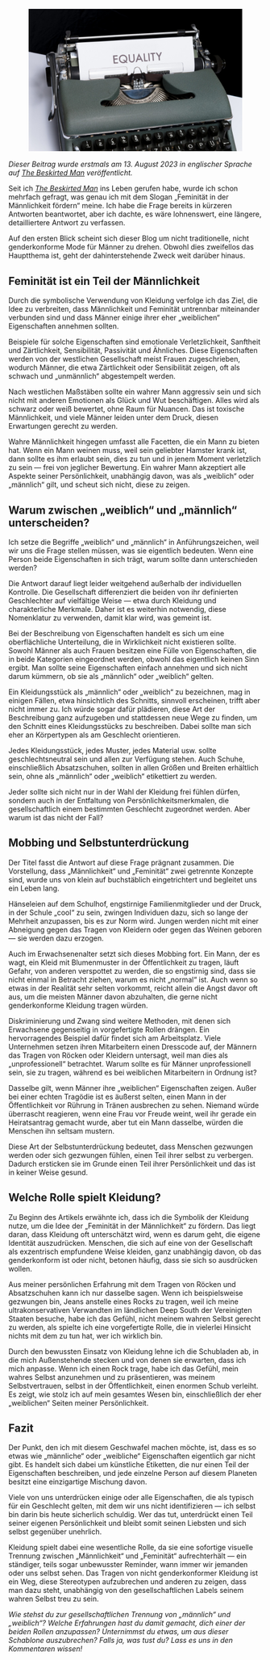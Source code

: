 <figure><img loading="lazy" decoding="async" src="markus-winkler-97Ncs6x3NTg-unsplash-scaled-1.jpg" alt=""></figure>

*Dieser Beitrag wurde erstmals am 13. August 2023 in englischer Sprache auf [The Beskirted Man](https://www.the-beskirted-man.com/general/what-does-promoting-femininity-in-masculinity-actually-mean/) veröffentlicht.*

Seit ich *[The Beskirted Man](https://www.the-beskirted-man.com)* ins Leben gerufen habe, wurde ich schon mehrfach gefragt, was genau ich mit dem Slogan „Feminität in der Männlichkeit fördern“ meine. Ich habe die Frage bereits in kürzeren Antworten beantwortet, aber ich dachte, es wäre lohnenswert, eine längere, detailliertere Antwort zu verfassen.

Auf den ersten Blick scheint sich dieser Blog um nicht traditionelle, nicht genderkonforme Mode für Männer zu drehen. Obwohl dies zweifellos das Hauptthema ist, geht der dahinterstehende Zweck weit darüber hinaus.

Feminität ist ein Teil der Männlichkeit
---------------------------------------

Durch die symbolische Verwendung von Kleidung verfolge ich das Ziel, die Idee zu verbreiten, dass Männlichkeit und Feminität untrennbar miteinander verbunden sind und dass Männer einige ihrer eher „weiblichen“ Eigenschaften annehmen sollten.

Beispiele für solche Eigenschaften sind emotionale Verletzlichkeit, Sanftheit und Zärtlichkeit, Sensibilität, Passivität und Ähnliches. Diese Eigenschaften werden von der westlichen Gesellschaft meist Frauen zugeschrieben, wodurch Männer, die etwa Zärtlichkeit oder Sensibilität zeigen, oft als schwach und „unmännlich“ abgestempelt werden.

Nach westlichen Maßstäben sollte ein wahrer Mann aggressiv sein und sich nicht mit anderen Emotionen als Glück und Wut beschäftigen. Alles wird als schwarz oder weiß bewertet, ohne Raum für Nuancen. Das ist toxische Männlichkeit, und viele Männer leiden unter dem Druck, diesen Erwartungen gerecht zu werden.

Wahre Männlichkeit hingegen umfasst alle Facetten, die ein Mann zu bieten hat. Wenn ein Mann weinen muss, weil sein geliebter Hamster krank ist, dann sollte es ihm erlaubt sein, dies zu tun und in jenem Moment verletzlich zu sein — frei von jeglicher Bewertung. Ein wahrer Mann akzeptiert alle Aspekte seiner Persönlichkeit, unabhängig davon, was als „weiblich“ oder „männlich“ gilt, und scheut sich nicht, diese zu zeigen.

Warum zwischen „weiblich“ und „männlich“ unterscheiden?
-------------------------------------------------------

Ich setze die Begriffe „weiblich“ und „männlich“ in Anführungszeichen, weil wir uns die Frage stellen müssen, was sie eigentlich bedeuten. Wenn eine Person beide Eigenschaften in sich trägt, warum sollte dann unterschieden werden?

Die Antwort darauf liegt leider weitgehend außerhalb der individuellen Kontrolle. Die Gesellschaft differenziert die beiden von ihr definierten Geschlechter auf vielfältige Weise — etwa durch Kleidung und charakterliche Merkmale. Daher ist es weiterhin notwendig, diese Nomenklatur zu verwenden, damit klar wird, was gemeint ist.

Bei der Beschreibung von Eigenschaften handelt es sich um eine oberflächliche Unterteilung, die in Wirklichkeit nicht existieren sollte. Sowohl Männer als auch Frauen besitzen eine Fülle von Eigenschaften, die in beide Kategorien eingeordnet werden, obwohl das eigentlich keinen Sinn ergibt. Man sollte seine Eigenschaften einfach annehmen und sich nicht darum kümmern, ob sie als „männlich“ oder „weiblich“ gelten.

Ein Kleidungsstück als „männlich“ oder „weiblich“ zu bezeichnen, mag in einigen Fällen, etwa hinsichtlich des Schnitts, sinnvoll erscheinen, trifft aber nicht immer zu. Ich würde sogar dafür plädieren, diese Art der Beschreibung ganz aufzugeben und stattdessen neue Wege zu finden, um den Schnitt eines Kleidungsstücks zu beschreiben. Dabei sollte man sich eher an Körpertypen als am Geschlecht orientieren.

Jedes Kleidungsstück, jedes Muster, jedes Material usw. sollte geschlechtsneutral sein und allen zur Verfügung stehen. Auch Schuhe, einschließlich Absatzschuhen, sollten in allen Größen und Breiten erhältlich sein, ohne als „männlich“ oder „weiblich“ etikettiert zu werden.

Jeder sollte sich nicht nur in der Wahl der Kleidung frei fühlen dürfen, sondern auch in der Entfaltung von Persönlichkeitsmerkmalen, die gesellschaftlich einem bestimmten Geschlecht zugeordnet werden. Aber warum ist das nicht der Fall?

Mobbing und Selbstunterdrückung
-------------------------------

Der Titel fasst die Antwort auf diese Frage prägnant zusammen. Die Vorstellung, dass „Männlichkeit“ und „Feminität“ zwei getrennte Konzepte sind, wurde uns von klein auf buchstäblich eingetrichtert und begleitet uns ein Leben lang.

Hänseleien auf dem Schulhof, engstirnige Familienmitglieder und der Druck, in der Schule „cool“ zu sein, zwingen Individuen dazu, sich so lange der Mehrheit anzupassen, bis es zur Norm wird. Jungen werden nicht mit einer Abneigung gegen das Tragen von Kleidern oder gegen das Weinen geboren — sie werden dazu erzogen.

Auch im Erwachsenenalter setzt sich dieses Mobbing fort. Ein Mann, der es wagt, ein Kleid mit Blumenmuster in der Öffentlichkeit zu tragen, läuft Gefahr, von anderen verspottet zu werden, die so engstirnig sind, dass sie nicht einmal in Betracht ziehen, warum es nicht „normal“ ist. Auch wenn so etwas in der Realität sehr selten vorkommt, reicht allein die Angst davor oft aus, um die meisten Männer davon abzuhalten, die gerne nicht genderkonforme Kleidung tragen würden.

Diskriminierung und Zwang sind weitere Methoden, mit denen sich Erwachsene gegenseitig in vorgefertigte Rollen drängen. Ein hervorragendes Beispiel dafür findet sich am Arbeitsplatz. Viele Unternehmen setzen ihren Mitarbeitern einen Dresscode auf, der Männern das Tragen von Röcken oder Kleidern untersagt, weil man dies als „unprofessionell“ betrachtet. Warum sollte es für Männer unprofessionell sein, sie zu tragen, während es bei weiblichen Mitarbeitern in Ordnung ist?

Dasselbe gilt, wenn Männer ihre „weiblichen“ Eigenschaften zeigen. Außer bei einer echten Tragödie ist es äußerst selten, einen Mann in der Öffentlichkeit vor Rührung in Tränen ausbrechen zu sehen. Niemand würde überrascht reagieren, wenn eine Frau vor Freude weint, weil ihr gerade ein Heiratsantrag gemacht wurde, aber tut ein Mann dasselbe, würden die Menschen ihn seltsam mustern.

Diese Art der Selbstunterdrückung bedeutet, dass Menschen gezwungen werden oder sich gezwungen fühlen, einen Teil ihrer selbst zu verbergen. Dadurch ersticken sie im Grunde einen Teil ihrer Persönlichkeit und das ist in keiner Weise gesund.

Welche Rolle spielt Kleidung?
-----------------------------

Zu Beginn des Artikels erwähnte ich, dass ich die Symbolik der Kleidung nutze, um die Idee der „Feminität in der Männlichkeit“ zu fördern. Das liegt daran, dass Kleidung oft unterschätzt wird, wenn es darum geht, die eigene Identität auszudrücken. Menschen, die sich auf eine von der Gesellschaft als exzentrisch empfundene Weise kleiden, ganz unabhängig davon, ob das genderkonform ist oder nicht, betonen häufig, dass sie sich so ausdrücken wollen.

Aus meiner persönlichen Erfahrung mit dem Tragen von Röcken und Absatzschuhen kann ich nur dasselbe sagen. Wenn ich beispielsweise gezwungen bin, Jeans anstelle eines Rocks zu tragen, weil ich meine ultrakonservativen Verwandten im ländlichen Deep South der Vereinigten Staaten besuche, habe ich das Gefühl, nicht meinem wahren Selbst gerecht zu werden, als spielte ich eine vorgefertigte Rolle, die in vielerlei Hinsicht nichts mit dem zu tun hat, wer ich wirklich bin.

Durch den bewussten Einsatz von Kleidung lehne ich die Schubladen ab, in die mich Außenstehende stecken und von denen sie erwarten, dass ich mich anpasse. Wenn ich einen Rock trage, habe ich das Gefühl, mein wahres Selbst anzunehmen und zu präsentieren, was meinem Selbstvertrauen, selbst in der Öffentlichkeit, einen enormen Schub verleiht. Es zeigt, wie stolz ich auf mein gesamtes Wesen bin, einschließlich der eher „weiblichen“ Seiten meiner Persönlichkeit.

Fazit
-----

Der Punkt, den ich mit diesem Geschwafel machen möchte, ist, dass es so etwas wie „männliche“ oder „weibliche“ Eigenschaften eigentlich gar nicht gibt. Es handelt sich dabei um künstliche Etiketten, die nur einen Teil der Eigenschaften beschreiben, und jede einzelne Person auf diesem Planeten besitzt eine einzigartige Mischung davon.

Viele von uns unterdrücken einige oder alle Eigenschaften, die als typisch für ein Geschlecht gelten, mit dem wir uns nicht identifizieren — ich selbst bin darin bis heute sicherlich schuldig. Wer das tut, unterdrückt einen Teil seiner eigenen Persönlichkeit und bleibt somit seinen Liebsten und sich selbst gegenüber unehrlich.

Kleidung spielt dabei eine wesentliche Rolle, da sie eine sofortige visuelle Trennung zwischen „Männlichkeit“ und „Feminität“ aufrechterhält — ein ständiger, teils sogar unbewusster Reminder, wann immer wir jemanden oder uns selbst sehen. Das Tragen von nicht genderkonformer Kleidung ist ein Weg, diese Stereotypen aufzubrechen und anderen zu zeigen, dass man dazu steht, unabhängig von den gesellschaftlichen Labels seinem wahren Selbst treu zu sein.

*Wie stehst du zur gesellschaftlichen Trennung von „männlich“ und „weiblich“? Welche Erfahrungen hast du damit gemacht, dich einer der beiden Rollen anzupassen? Unternimmst du etwas, um aus dieser Schablone auszubrechen? Falls ja, was tust du? Lass es uns in den Kommentaren wissen!*